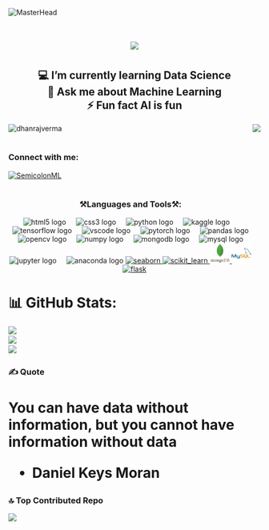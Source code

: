 ![MasterHead](https://github.com/SemicolonML/SemicolonML/blob/007a15e5634f71d65a17a9e4387b1c91de44924f/Untitled%20design%20(1).gif)
<h1 align="center">
    <img src="https://readme-typing-svg.herokuapp.com/?font=Silkscreen&size=35&center=true&vCenter=true&width=500&height=70&duration=4000&lines=Hi+There!+👋;+I'm+Dhanraj+Verma!;" />
</h1>
<h2 align ="center">💻  I’m currently learning Data Science<br>💬 Ask me about  Machine Learning<br>⚡ Fun fact AI is fun</h2>
<img align="right" height="250" src="[https://miro.medium.com/v2/resize:fit:828/1*bhFifratH9DjKqMBTeQG5A.gif](https://images.app.goo.gl/Q6RkDEzFnQnQAtbe9)"  />

<p align="left"> <img src="https://komarev.com/ghpvc/?username=SemicolonML&label=Profile%20views&color=0e75b6&style=flat" alt="dhanrajverma" /> </p>

# <h3 align="left">Connect with me:</h3>
<a href="https://www.linkedin.com/in/DhanrajVerma/" target="blank"><img align="center" src="https://raw.githubusercontent.com/rahuldkjain/github-profile-readme-generator/master/src/images/icons/Social/linked-in-alt.svg" alt="SemicolonML" height="30" width="40" /></a>
<!--[![LinkedIn](https://img.shields.io/badge/LinkedIn-%230077B5.svg?logo=linkedin&logoColor=white)](https://linkedin.com/in/DhanrajVerma)
[![Twitter](https://img.shields.io/badge/Twitter-%231DA1F2.svg?logo=Twitter&logoColor=white)](https://twitter.com/SemicolonML)-->

# <h3 align="center">⚒️Languages and Tools⚒️:</h3>

<div align="center">
  <img src="https://cdn.jsdelivr.net/gh/devicons/devicon/icons/html5/html5-original.svg" height="30" alt="html5 logo"  />
  <img width="12" />
  <img src="https://cdn.jsdelivr.net/gh/devicons/devicon/icons/css3/css3-original.svg" height="30" alt="css3 logo"  />
  <img width="12" />
  <img src="https://cdn.jsdelivr.net/gh/devicons/devicon/icons/python/python-original.svg" height="30" alt="python logo"  />
  <img width="12" />
  <img src="https://cdn.jsdelivr.net/gh/devicons/devicon/icons/kaggle/kaggle-original.svg" height="30" alt="kaggle logo"  />
  <img width="12" />
  <img src="https://cdn.jsdelivr.net/gh/devicons/devicon/icons/tensorflow/tensorflow-original.svg" height="30" alt="tensorflow logo"  />
  <img width="12" />
  <img src="https://cdn.jsdelivr.net/gh/devicons/devicon/icons/vscode/vscode-original.svg" height="30" alt="vscode logo"  />
  <img width="12" />
  <img src="https://cdn.jsdelivr.net/gh/devicons/devicon/icons/pytorch/pytorch-original.svg" height="30" alt="pytorch logo"  />
  <img width="12" />
  <img src="https://cdn.jsdelivr.net/gh/devicons/devicon/icons/pandas/pandas-original.svg" height="30" alt="pandas logo"  />
  <img width="12" />
  <img src="https://cdn.jsdelivr.net/gh/devicons/devicon/icons/opencv/opencv-original.svg" height="30" alt="opencv logo"  />
  <img width="12" />
  <img src="https://cdn.jsdelivr.net/gh/devicons/devicon/icons/numpy/numpy-original.svg" height="30" alt="numpy logo"  />
  <img width="12" />
  <img src="https://cdn.jsdelivr.net/gh/devicons/devicon/icons/mongodb/mongodb-original.svg" height="30" alt="mongodb logo"  />
  <img width="12" />
  <img src="https://cdn.jsdelivr.net/gh/devicons/devicon/icons/mysql/mysql-original.svg" height="30" alt="mysql logo"  />
  <img width="12" />
  <img src="https://cdn.jsdelivr.net/gh/devicons/devicon/icons/jupyter/jupyter-original.svg" height="30" alt="jupyter logo"  />
  <img width="12" />
  <img src="https://cdn.jsdelivr.net/gh/devicons/devicon/icons/anaconda/anaconda-original.svg" height="30" alt="anaconda logo"  />
  
  <a href="https://seaborn.pydata.org/" target="_blank" rel="noreferrer">
    <img src="https://seaborn.pydata.org/_images/logo-mark-lightbg.svg" alt="seaborn" width="40" height="40"/>
  </a>
  <a href="https://scikit-learn.org/" target="_blank" rel="noreferrer">
    <img src="https://upload.wikimedia.org/wikipedia/commons/0/05/Scikit_learn_logo_small.svg" alt="scikit_learn" width="40" height="40"/>
  </a>
  <a href="https://www.mongodb.com/" target="_blank" rel="noreferrer">
    <img src="https://raw.githubusercontent.com/devicons/devicon/master/icons/mongodb/mongodb-original-wordmark.svg" alt="mongodb" width="40" height="40"/>
  </a>
    
  <a href="https://www.mysql.com/" target="_blank" rel="noreferrer">
    <img src="https://raw.githubusercontent.com/devicons/devicon/master/icons/mysql/mysql-original-wordmark.svg" alt="mysql" width="40" height="40"/>
  </a>
  <a href="https://flask.palletsprojects.com/" target="_blank" rel="noreferrer">
    <img src="https://www.vectorlogo.zone/logos/pocoo_flask/pocoo_flask-icon.svg" alt="flask" width="40" height="40"/>
  </a>
</div>

# 📊 GitHub Stats:
![](https://github-readme-stats.vercel.app/api?username=SemicolonML&theme=radical&hide_border=false&include_all_commits=true&count_private=false)<br/>
![](https://github-readme-streak-stats.herokuapp.com/?user=SemicolonML&theme=radical&hide_border=false)<br/>
![](https://github-readme-stats.vercel.app/api/top-langs/?username=SemicolonML&theme=radical&hide_border=false&include_all_commits=true&count_private=false&layout=compact)

### ✍️ Quote
<h1> You can have data without information, but you cannot have information without data

- Daniel Keys Moran</h1>
### 🔝 Top Contributed Repo
![](https://github-contributor-stats.vercel.app/api?username=SemicolonML&limit=5&theme=dark&combine_all_yearly_contributions=true)


